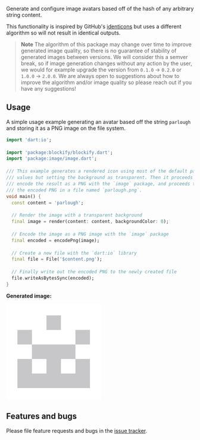 Generate and configure image avatars
based off of the hash of any arbitrary string content.

This functionality is inspired by GitHub's [identicons](https://github.blog/2013-08-14-identicons/)
but uses a different algorithm so will not result in identical outputs.

> **Note**
> The algorithm of this package may change over time
> to improve generated image quality, 
> so there is no guarantee of stability of generated images between versions. 
> We will consider this a semver break, 
> so if image generation changes without any action by the user, 
> we would for example upgrade the version
> from `0.1.0` -> `0.2.0` or `1.0.0` -> `2.0.0`. 
> We are always open to suggestions about how to improve the algorithm
> and/or image quality so please reach out if you have any suggestions!

## Usage

A simple usage example generating an avatar based off the string `parlough` 
and storing it as a PNG image on the file system.

```dart
import 'dart:io';

import 'package:blockify/blockify.dart';
import 'package:image/image.dart';

/// This example generates a rendered icon using most of the default parameter
/// values but setting the background as transparent. Then it proceeds to
/// encode the result as a PNG with the `image` package, and proceeds to store
/// the encoded PNG in a file named `parlough.png`.
void main() {
  const content = 'parlough';

  // Render the image with a transparent background
  final image = render(content: content, backgroundColor: 0);

  // Encode the image as a PNG image with the `image` package
  final encoded = encodePng(image);

  // Create a new file with the `dart:io` library
  final file = File('$content.png');

  // Finally write out the encoded PNG to the newly created file
  file.writeAsBytesSync(encoded);
}

```

**Generated image:**

![The generated image](https://github.com/parlough/blockify/blob/main/example/parlough.png)

## Features and bugs

Please file feature requests and bugs in the [issue tracker][tracker].

[tracker]: https://github.com/parlough/blockify
